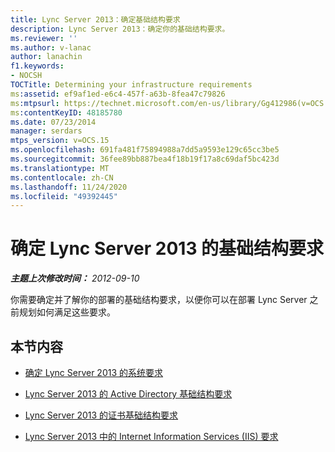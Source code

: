 ```yaml
---
title: Lync Server 2013：确定基础结构要求
description: Lync Server 2013：确定你的基础结构要求。
ms.reviewer: ''
ms.author: v-lanac
author: lanachin
f1.keywords:
- NOCSH
TOCTitle: Determining your infrastructure requirements
ms:assetid: ef9af1ed-e6c4-457f-a63b-8fea47c79826
ms:mtpsurl: https://technet.microsoft.com/en-us/library/Gg412986(v=OCS.15)
ms:contentKeyID: 48185780
ms.date: 07/23/2014
manager: serdars
mtps_version: v=OCS.15
ms.openlocfilehash: 691fa481f75894988a7dd5a9593e129c65cc3be5
ms.sourcegitcommit: 36fee89bb887bea4f18b19f17a8c69daf5bc423d
ms.translationtype: MT
ms.contentlocale: zh-CN
ms.lasthandoff: 11/24/2020
ms.locfileid: "49392445"
---
```

# <a name="determining-your-infrastructure-requirements-for-lync-server-2013"></a>确定 Lync Server 2013 的基础结构要求

<div data-xmlns="http://www.w3.org/1999/xhtml">

<div class="topic" data-xmlns="http://www.w3.org/1999/xhtml" data-msxsl="urn:schemas-microsoft-com:xslt" data-cs="https://msdn.microsoft.com/">

<div data-asp="https://msdn2.microsoft.com/asp">



</div>

<div id="mainSection">

<div id="mainBody">

<span> </span>

_**主题上次修改时间：** 2012-09-10_

你需要确定并了解你的部署的基础结构要求，以便你可以在部署 Lync Server 之前规划如何满足这些要求。

<div>

## <a name="in-this-section"></a>本节内容

  - [确定 Lync Server 2013 的系统要求](lync-server-2013-determining-your-system-requirements.md)

  - [Lync Server 2013 的 Active Directory 基础结构要求](lync-server-2013-active-directory-infrastructure-requirements.md)

  - [Lync Server 2013 的证书基础结构要求](lync-server-2013-certificate-infrastructure-requirements.md)

  - [Lync Server 2013 中的 Internet Information Services (IIS) 要求](lync-server-2013-internet-information-services-iis-requirements.md)

</div>

</div>

<span> </span>

</div>

</div>

</div>

